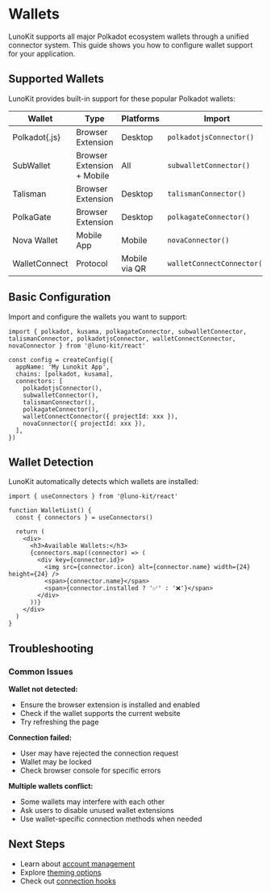 # Wallets

LunoKit supports all major Polkadot ecosystem wallets through a unified connector system. This guide shows you how to configure wallet support for your application.

## Supported Wallets

LunoKit provides built-in support for these popular Polkadot wallets:

| Wallet | Type | Platforms | Import |
|--------|------|-----------|--------|
| Polkadot{.js} | Browser Extension | Desktop | `polkadotjsConnector()` |
| SubWallet | Browser Extension + Mobile | All | `subwalletConnector()` |
| Talisman | Browser Extension | Desktop | `talismanConnector()` |
| PolkaGate | Browser Extension | Desktop | `polkagateConnector()` |
| Nova Wallet | Mobile App | Mobile | `novaConnector()` |
| WalletConnect | Protocol | Mobile via QR | `walletConnectConnector()` |

## Basic Configuration

Import and configure the wallets you want to support:

```tsx
import { polkadot, kusama, polkagateConnector, subwalletConnector, talismanConnector, polkadotjsConnector, walletConnectConnector, novaConnector } from '@luno-kit/react'

const config = createConfig({
  appName: 'My Lunokit App',
  chains: [polkadot, kusama],
  connectors: [
    polkadotjsConnector(),
    subwalletConnector(),
    talismanConnector(),
    polkagateConnector(),
    walletConnectConnector({ projectId: xxx }),
    novaConnector({ projectId: xxx }),
  ],
})
```

## Wallet Detection

LunoKit automatically detects which wallets are installed:

```tsx
import { useConnectors } from '@luno-kit/react'

function WalletList() {
  const { connectors } = useConnectors()
  
  return (
    <div>
      <h3>Available Wallets:</h3>
      {connectors.map((connector) => (
        <div key={connector.id}>
          <img src={connector.icon} alt={connector.name} width={24} height={24} />
          <span>{connector.name}</span>
          <span>{connector.installed ? '✅' : '❌'}</span>
        </div>
      ))}
    </div>
  )
}
```

## Troubleshooting

### Common Issues

**Wallet not detected:**
- Ensure the browser extension is installed and enabled
- Check if the wallet supports the current website
- Try refreshing the page

**Connection failed:**
- User may have rejected the connection request
- Wallet may be locked
- Check browser console for specific errors

**Multiple wallets conflict:**
- Some wallets may interfere with each other
- Ask users to disable unused wallet extensions
- Use wallet-specific connection methods when needed

## Next Steps

- Learn about [account management](/getting-started/account-management)
- Explore [theming options](/getting-started/theming)
- Check out [connection hooks](/hooks/connection/use-connect)
